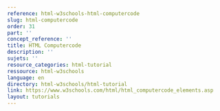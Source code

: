 ```yaml
---
reference: html-w3schools-html-computercode
slug: html-computercode
order: 31
part: ''
concept_reference: ''
title: HTML Computercode
description: ''
sujets: ''
resource_categories: html-tutorial
ressource: html-w3schools
language: en
directory: html-w3schools/html-tutorial
link: https://www.w3schools.com/html/html_computercode_elements.asp
layout: tutorials
---
```

